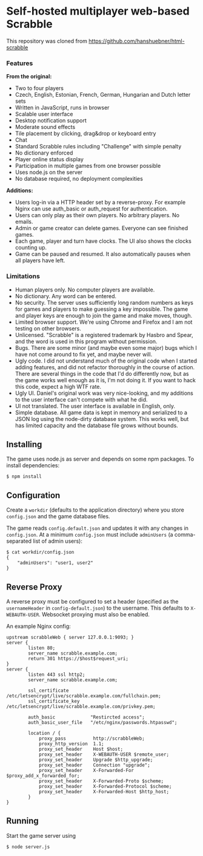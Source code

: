 # Self-hosted multiplayer web-based Scrabble

This repository was cloned from https://github.com/hanshuebner/html-scrabble

### Features

**From the original:**

* Two to four players
* Czech, English, Estonian, French, German, Hungarian and Dutch letter sets
* Written in JavaScript, runs in browser
* Scalable user interface
* Desktop notification support
* Moderate sound effects
* Tile placement by clicking, drag&drop or keyboard entry
* Chat
* Standard Scrabble rules including "Challenge" with simple penalty
* No dictionary enforced
* Player online status display
* Participation in multiple games from one browser possible
* Uses node.js on the server
* No database required, no deployment complexities

**Additions:**

* Users log-in via a HTTP header set by a reverse-proxy. For example Nginx can use auth\_basic or auth\_request for authentication.
* Users can only play as their own players. No arbitrary players. No emails. 
* Admin or game creator can delete games. Everyone can see finished games.
* Each game, player and turn have clocks. The UI also shows the clocks counting up. 
* Game can be paused and resumed. It also automatically pauses when all players have left.

### Limitations

* Human players only.  No computer players are available.
* No dictionary.  Any word can be entered.
* No security.  The server uses sufficiently long random numbers as keys for
  games and players to make guessing a key impossible.  The game and player
  keys are enough to join the game and make moves, though.
* Limited browser support.  We're using Chrome and Firefox and I am not
  testing on other browsers.
* Unlicensed.  "Scrabble" is a registered trademark by Hasbro and Spear, and
  the word is used in this program without permission.
* Bugs.  There are some minor (and maybe even some major) bugs which I have
  not come around to fix yet, and maybe never will.
* Ugly code.  I did not understand much of the original code when I started
  adding features, and did not refactor thoroughly in the course of action.
  There are several things in the code that I'd do differently now, but as
  the game works well enough as it is, I'm not doing it.  If you want to
  hack this code, expect a high WTF rate.
* Ugly UI.  Daniel's original work was very nice-looking, and my additions
  to the user interface can't compete with what he did.
* UI not translated.  The user interface is available in English, only.
* Simple database.  All game data is kept in memory and serialized to a JSON
  log using the node-dirty database system.  This works well, but has limited
  capacity and the database file grows without bounds.

## Installing

The game uses node.js as server and depends on some npm packages.  To install
dependencies: 

    $ npm install

## Configuration

Create a `workdir` (defaults to the application directory) where you store 
`config.json` and the game database files. 

The game reads `config.default.json` and updates it with any changes in 
`config.json`. At a minimum `config.json` must include `adminUsers`
(a comma-separated list of admin users): 

    $ cat workdir/config.json
    {
        "adminUsers": "user1, user2"
    }

## Reverse Proxy

A reverse proxy must be configured to set a header (specified as the 
`usernameHeader` in `config-default.json`) to the username. This defaults to
`X-WEBAUTH-USER`. Websocket proxying must also be enabled. 

An example Nginx config: 

    upstream scrabbleWeb { server 127.0.0.1:9093; }
    server {
            listen 80;
            server_name scrabble.example.com;
            return 301 https://$host$request_uri;
    }
    server {
            listen 443 ssl http2;
            server_name scrabble.example.com;

            ssl_certificate           /etc/letsencrypt/live/scrabble.example.com/fullchain.pem;
            ssl_certificate_key       /etc/letsencrypt/live/scrabble.example.com/privkey.pem;

            auth_basic             "Restircted access";
            auth_basic_user_file   "/etc/nginx/passwords.htpasswd";

            location / {
                proxy_pass          http://scrabbleWeb;
                proxy_http_version  1.1;
                proxy_set_header    Host $host;
                proxy_set_header    X-WEBAUTH-USER $remote_user;
                proxy_set_header    Upgrade $http_upgrade;
                proxy_set_header    Connection "upgrade";
                proxy_set_header    X-Forwarded-For $proxy_add_x_forwarded_for;
                proxy_set_header    X-Forwarded-Proto $scheme;
                proxy_set_header    X-Forwarded-Protocol $scheme;
                proxy_set_header    X-Forwarded-Host $http_host;
            }
    }

## Running

Start the game server using

    $ node server.js
    
